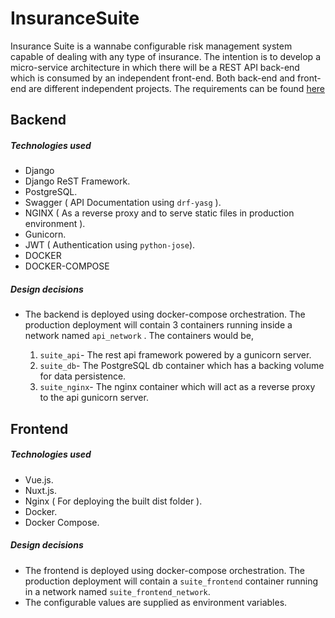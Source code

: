# InsuranceSuite

Insurance Suite is a wannabe configurable risk management system capable of dealing with any type of insurance. The intention is to develop a micro-service architecture in which there will be a REST API back-end which is consumed by an independent front-end. Both back-end and front-end are different independent projects. The requirements can be found [here](https://github.com/vivekthoppil/InsuranceSuite/blob/master/BACKDROP.md)


## Backend

##### Technologies used

 - Django
 - Django ReST Framework.
 - PostgreSQL.
 - Swagger ( API Documentation using `drf-yasg` ).
 - NGINX ( As a reverse proxy and to serve static files in production environment ).
 - Gunicorn.
 - JWT ( Authentication using `python-jose`).
 - DOCKER
 - DOCKER-COMPOSE

##### Design decisions

 - The backend is deployed using docker-compose orchestration. The production deployment will contain 3 containers running inside a network named `api_network` . The containers would be,
 
     1. `suite_api`- The rest api framework powered by a gunicorn server.
     2. `suite_db`- The PostgreSQL db container which has a backing volume for data persistence.
     3. `suite_nginx`- The nginx container which will act as a reverse proxy to the api gunicorn server.

## Frontend

##### Technologies used

 - Vue.js.
 - Nuxt.js.
 - Nginx ( For deploying the built dist folder ).
 - Docker.
 - Docker Compose.

##### Design decisions

 - The frontend is deployed using docker-compose orchestration. The production deployment will contain a `suite_frontend` container running in a network named `suite_frontend_network`.
 - The configurable values are supplied as environment variables.
